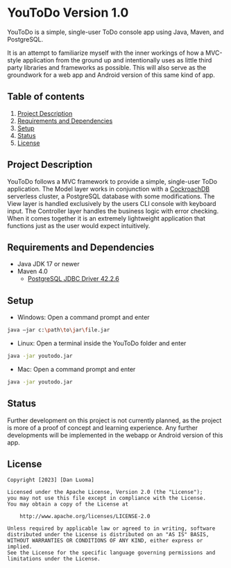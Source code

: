 # YouToDo Version 1.0
YouToDo is a simple, single-user ToDo console app using Java, Maven, and PostgreSQL. 

It is an attempt to familiarize myself with the inner workings of how a MVC-style application from the ground up and intentionally uses as little third party libraries and frameworks as possible. This will also serve as the groundwork for a web app and Android version of this same kind of app.

## Table of contents
1. [Project Description](#Project-Description)
2. [Requirements and Dependencies](#Requirements-and-Dependencies)
3. [Setup](#Setup)
4. [Status](#Status)
5. [License](#License)


## Project Description
YouToDo follows a MVC framework to provide a simple, single-user ToDo application. The Model layer works in conjunction with a [CockroachDB](https://www.cockroachlabs.com/product/) serverless cluster, a PostgreSQL database with some modifications. The View layer is handled exclusively by the users CLI console with keyboard input. The Controller layer handles the business logic with error checking. When it comes together it is an extremely lightweight application that functions just as the user would expect intuitively.

## Requirements and Dependencies
- Java JDK 17 or newer
- Maven 4.0
  - [PostgreSQL JDBC Driver 42.2.6](https://jdbc.postgresql.org/)


## Setup
- Windows: Open a command prompt and enter
```bash
java –jar c:\path\to\jar\file.jar
```
- Linux: Open a terminal inside the YouToDo folder and enter
```bash
java -jar youtodo.jar
```
- Mac: Open a command prompt and enter
```bash
java -jar youtodo.jar
```

## Status
Further development on this project is not currently planned, as the project is more of a proof of concept and learning experience. Any further developments will be implemented in the webapp or Android version of this app.


## License

    Copyright [2023] [Dan Luoma]

    Licensed under the Apache License, Version 2.0 (the "License");
    you may not use this file except in compliance with the License.
    You may obtain a copy of the License at

        http://www.apache.org/licenses/LICENSE-2.0

    Unless required by applicable law or agreed to in writing, software
    distributed under the License is distributed on an "AS IS" BASIS,
    WITHOUT WARRANTIES OR CONDITIONS OF ANY KIND, either express or implied.
    See the License for the specific language governing permissions and
    limitations under the License.
